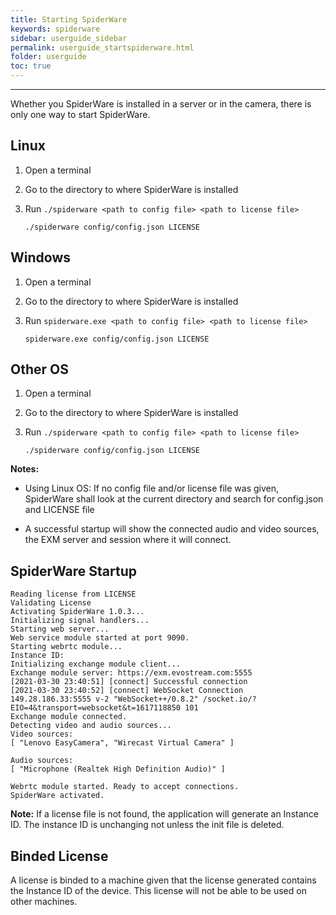 ```yaml
---
title: Starting SpiderWare
keywords: spiderware
sidebar: userguide_sidebar
permalink: userguide_startspiderware.html
folder: userguide
toc: true
---
```


------

Whether you SpiderWare is installed in a server or in the camera, there is only one way to start SpiderWare.

## Linux

1. Open a terminal

2. Go to the directory to where SpiderWare is installed

3. Run `./spiderware <path to config file> <path to license file>`

   ```
   ./spiderware config/config.json LICENSE
   ```



## Windows

1. Open a terminal

2. Go to the directory to where SpiderWare is installed

3. Run `spiderware.exe <path to config file> <path to license file>`

   ```
   spiderware.exe config/config.json LICENSE
   ```



## Other OS

1. Open a terminal

2. Go to the directory to where SpiderWare is installed

3. Run `./spiderware <path to config file> <path to license file>`

   ```
   ./spiderware config/config.json LICENSE
   ```



**Notes:**

- Using Linux OS: If no config file and/or license file was given, SpiderWare shall look at the current directory and search for config.json and LICENSE file

- A successful startup will show the connected audio and video sources, the EXM server and session where it will connect.



## SpiderWare Startup

```
Reading license from LICENSE
Validating License
Activating SpiderWare 1.0.3...
Initializing signal handlers...
Starting web server...
Web service module started at port 9090.
Starting webrtc module...
Instance ID:
Initializing exchange module client...
Exchange module server: https://exm.evostream.com:5555
[2021-03-30 23:40:51] [connect] Successful connection
[2021-03-30 23:40:52] [connect] WebSocket Connection 149.28.186.33:5555 v-2 "WebSocket++/0.8.2" /socket.io/?EIO=4&transport=websocket&t=1617118850 101
Exchange module connected.
Detecting video and audio sources...
Video sources:
[ "Lenovo EasyCamera", "Wirecast Virtual Camera" ]

Audio sources:
[ "Microphone (Realtek High Definition Audio)" ]

Webrtc module started. Ready to accept connections.
SpiderWare activated.
```

**Note:**  If a license file is not found, the application will generate an Instance ID. The instance ID is unchanging not unless the init file is deleted.



## Binded License

A license is binded to a machine given that the license generated contains the Instance ID of the device. This license will not be able to be used on other machines. 